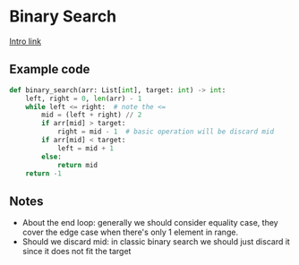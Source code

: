 # Binary Search
[Intro link](https://algo.monster/problems/binary_search_intro)

## Example code
```python
def binary_search(arr: List[int], target: int) -> int:
    left, right = 0, len(arr) - 1
    while left <= right:  # note the <=
        mid = (left + right) // 2 
        if arr[mid] > target:
            right = mid - 1  # basic operation will be discard mid
        if arr[mid] < target:
            left = mid + 1
        else:
            return mid
    return -1
```

## Notes
- About the end loop: generally we should consider equality case, they cover the edge case when there's only 1 element in range.
- Should we discard mid: in classic binary search we should just discard it since it does not fit the target
